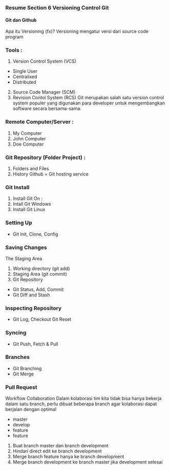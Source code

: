 ### Resume Section 6 Versioning Control Git

#### Git dan Github
Apa itu Versioning (fx)?
Versioning mengatur versi dari source code program
### Tools :
1. Version Control System (VCS)
- Single User 
- Centralixed
- Distributed
2. Source Code Manager (SCM)
3. Revision Contol System (RCS)
Git merupakan salah satu version control system populer yang digunakan para developer untuk mengembangkan software secara bersama-sama.
### Remote Computer/Server :
1. My Computer
2. John Computer
3. Doe Computer
### Git Repository (Folder Project) :
1. Folders and Files
2. History
Github = Git hosting service
### Git Install
1. Install Git On :
2. Intall Git Windows
3. Install Git Linux
### Setting Up
- Git Init, Clone, Config
### Saving Changes
The Staging Area
1. Working directory
(git add)
2. Staging Area
(git commit)
3. Git Repository
- Git Status, Add, Commit
- Git Diff and Stash
### Inspecting Repository
- Git Log, Checkout
Git Reset
### Syncing
- Git Push, Fetch & Pull
### Branches
- Git Branching
- Git Merge
### Pull Request
Workflow Collaboration
Dalam kolaborasi tim kita tidak bisa hanya bekerja dalam satu branch, perlu dibuat beberapa branch agar kolaborasi dapat berjalan dengan optimal
- master
- develop
- feature
- feature
1. Buat branch master dan branch development
2. Hindari direct edit ke branch development
3. Merge branch feature hanya ke branch development
4. Merge branch development ke branch master jika development selesai









